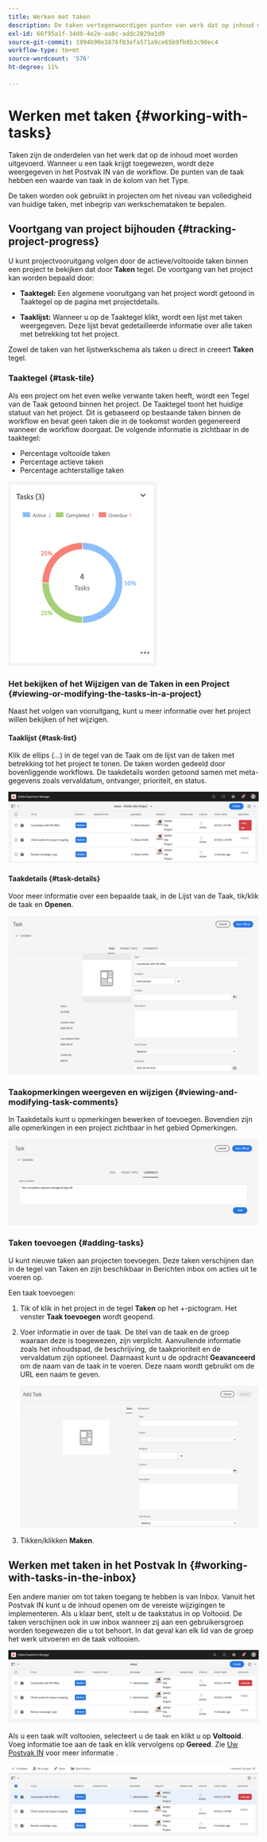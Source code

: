 ```yaml
---
title: Werken met taken
description: De taken vertegenwoordigen punten van werk dat op inhoud moet worden gedaan en in projecten worden gebruikt om het niveau van volledigheid van huidige taken te bepalen
exl-id: 66f95a1f-34d0-4e2e-aa8c-addc2029a1d9
source-git-commit: 1994b90e3876f03efa571a9ce65b9fb8b3c90ec4
workflow-type: tm+mt
source-wordcount: '576'
ht-degree: 11%

---
```


# Werken met taken {#working-with-tasks}

Taken zijn de onderdelen van het werk dat op de inhoud moet worden uitgevoerd. Wanneer u een taak krijgt toegewezen, wordt deze weergegeven in het Postvak IN van de workflow. De punten van de taak hebben een waarde van taak in de kolom van het Type.

De taken worden ook gebruikt in projecten om het niveau van volledigheid van huidige taken, met inbegrip van werkschemataken te bepalen.

## Voortgang van project bijhouden {#tracking-project-progress}

U kunt projectvooruitgang volgen door de actieve/voltooide taken binnen een project te bekijken dat door **Taken** tegel. De voortgang van het project kan worden bepaald door:

* **Taaktegel:** Een algemene vooruitgang van het project wordt getoond in Taaktegel op de pagina met projectdetails.

* **Taaklijst:** Wanneer u op de Taaktegel klikt, wordt een lijst met taken weergegeven. Deze lijst bevat gedetailleerde informatie over alle taken met betrekking tot het project.

Zowel de taken van het lijstwerkschema als taken u direct in creeert **Taken** tegel.

### Taaktegel {#task-tile}

Als een project om het even welke verwante taken heeft, wordt een Tegel van de Taak getoond binnen het project. De Taaktegel toont het huidige statuut van het project. Dit is gebaseerd op bestaande taken binnen de workflow en bevat geen taken die in de toekomst worden gegenereerd wanneer de workflow doorgaat. De volgende informatie is zichtbaar in de taaktegel:

* Percentage voltooide taken
* Percentage actieve taken
* Percentage achterstallige taken

![Taaktegel](/help/sites-cloud/authoring/assets/projects-tasks-breakdown.png)

### Het bekijken of het Wijzigen van de Taken in een Project {#viewing-or-modifying-the-tasks-in-a-project}

Naast het volgen van vooruitgang, kunt u meer informatie over het project willen bekijken of het wijzigen.

#### Taaklijst {#task-list}

Klik de ellips (...) in de tegel van de Taak om de lijst van de taken met betrekking tot het project te tonen. De taken worden gedeeld door bovenliggende workflows. De taakdetails worden getoond samen met meta-gegevens zoals vervaldatum, ontvanger, prioriteit, en status.

![Takenlijst](/help/sites-cloud/authoring/assets/projects-task-list.png)

#### Taakdetails {#task-details}

Voor meer informatie over een bepaalde taak, in de Lijst van de Taak, tik/klik de taak en **Openen**.

![Taakdetails](/help/sites-cloud/authoring/assets/projects-task-details.png)

### Taakopmerkingen weergeven en wijzigen {#viewing-and-modifying-task-comments}

In Taakdetails kunt u opmerkingen bewerken of toevoegen. Bovendien zijn alle opmerkingen in een project zichtbaar in het gebied Opmerkingen.

![Opmerkingen over taken](/help/sites-cloud/authoring/assets/projects-tasks-comments.png)

### Taken toevoegen {#adding-tasks}

U kunt nieuwe taken aan projecten toevoegen. Deze taken verschijnen dan in de tegel van Taken en zijn beschikbaar in Berichten inbox om acties uit te voeren op.

Een taak toevoegen:

1. Tik of klik in het project in de tegel **Taken** op het +-pictogram. Het venster **Taak toevoegen** wordt geopend.
1. Voer informatie in over de taak. De titel van de taak en de groep waaraan deze is toegewezen, zijn verplicht. Aanvullende informatie zoals het inhoudspad, de beschrijving, de taakprioriteit en de vervaldatum zijn optioneel. Daarnaast kunt u de opdracht **Geavanceerd** om de naam van de taak in te voeren. Deze naam wordt gebruikt om de URL een naam te geven.

   ![Een taak toevoegen](/help/sites-cloud/authoring/assets/projects-add-task.png)

1. Tikken/klikken **Maken**.

## Werken met taken in het Postvak In {#working-with-tasks-in-the-inbox}

Een andere manier om tot taken toegang te hebben is van Inbox. Vanuit het Postvak IN kunt u de inhoud openen om de vereiste wijzigingen te implementeren. Als u klaar bent, stelt u de taakstatus in op Voltooid. De taken verschijnen ook in uw inbox wanneer zij aan een gebruikersgroep worden toegewezen die u tot behoort. In dat geval kan elk lid van de groep het werk uitvoeren en de taak voltooien.

![Taken in het Postvak IN](/help/sites-cloud/authoring/assets/projects-task-inbox.png)

Als u een taak wilt voltooien, selecteert u de taak en klikt u op **Voltooid**. Voeg informatie toe aan de taak en klik vervolgens op **Gereed**. Zie [Uw Postvak IN](/help/sites-cloud/authoring/getting-started/inbox.md) voor meer informatie .

![Taakmeldingen](/help/sites-cloud/authoring/assets/projects-task-notifications.png)
